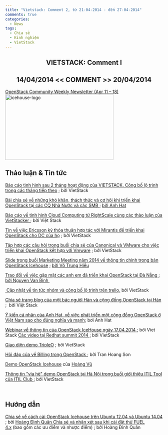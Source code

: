 ```yaml
---
title: "Vietstack: Comment 2, từ 21-04-2014 - đến 27-04-2014"
comments: true
categories: 
  - News
tags: 
  - Chia sẻ
  - Kinh nghiệm
  - VietStack
---
```

<h2 style="text-align:center;">VIETSTACK: Comment I</h2>
<h2 style="text-align:center;">14/04/2014 &lt;&lt; COMMENT &gt;&gt; 20/04/2014</h2>
<!--more-->

<a href="http://www.openstack.org/blog/2014/04/openstack-community-weekly-newsletter-apr-11-18/" target="_blank">OpenStack Community Weekly Newsletter (Apr 11 – 18)</a>
<a href="http://vietstack.files.wordpress.com/2014/04/icehouse-logo.png"><img src="http://vietstack.files.wordpress.com/2014/04/icehouse-logo.png" alt="icehouse-logo" width="346" height="210" class="aligncenter size-full wp-image-274" /></a>

<h2><strong>Thảo luận &amp; Tin tức</strong></h2>

<a href="https://www.facebook.com/groups/vietstack/permalink/464874236979654/?stream_ref=2" target="_blank">Báo cáo tình hình sau 2 tháng hoạt động của VIETSTACK. Công bố lộ trình trong các tháng tiếp theo</a> ; bởi VietStack

<a href="https://www.facebook.com/groups/vietstack/permalink/464489823684762" target="_blank">Bài chia sẻ về những khó khăn, thách thức và cơ hội khi triển khai OpenStack tại các CQ Nhà Nước và các SMB </a>; <a href="https://www.facebook.com/anh.hat" target="_blank">bởi Anh Hat</a>

<a href="https://www.facebook.com/photo.php?fbid=1412777052324882&amp;set=gm.464677050332706&amp;type=1" target="_blank">Báo cáo về tình hình Cloud Computing từ RightScale cùng các thảo luận của VietStacker </a>; bởi Việt Stack

<a href="https://www.facebook.com/groups/vietstack/permalink/464482923685452/" target="_blank">Tin về việc Ericsson ký thỏa thuận hợp tác với Mirantis để triển khai OpenStack cho DC của họ</a> ; bởi VietStack

<a href="https://www.facebook.com/groups/vietstack/permalink/464475167019561/?stream_ref=2" target="_blank">Tập hợp các câu hỏi trong buổi chia sẻ của Canonical và VMware cho việc triển khai OpenStack kết hợp với Vmware</a> ; bởi VietStack

<a href="https://www.facebook.com/groups/vietstack/permalink/464423303691414/?stream_ref=2" target="_blank">Slide trong buổi Marketing Meeting năm 2014 về thông tin chính trong bản OpenStack Icehouse</a> ; <a href="https://www.facebook.com/hieuvotrung91" target="_blank">bởi Võ Trung Hiếu</a>

<a href="https://www.facebook.com/groups/vietstack/permalink/464398327027245/?stream_ref=2" target="_blank">Trao đổi về việc gặp mặt các anh em đã triển khai OpenStack tại Đà Nẵng </a>; <a href="https://www.facebook.com/nguyenvan.binh.96930" target="_blank">bởi Nguyen Van Binh </a>

<a href="https://www.facebook.com/groups/vietstack/permalink/465261670274244/" target="_blank"> Cập nhật về tin tức nhóm và công bố lộ trình trên trello,</a> bởi VietStack

<a href="https://www.facebook.com/groups/vietstack/permalink/466147020185709" target="_blank">Chia sẻ trang blog của một bác người Hàn và cộng đồng OpenStack tại Hàn</a> ;  bởi Việt Stack

<a href="https://www.facebook.com/groups/vietstack/permalink/466147020185709/?comment_id=466161070184304" target="_blank">Ý kiến cá nhân của Anh Hat  về việc phát triển một cộng đồng OpenStack ở Việt Nam sao cho đúng nghĩa và mạnh</a>; bơi Anh Hat

<a href="https://www.facebook.com/groups/vietstack/permalink/466126800187731/?stream_ref=2" target="_blank">Webinar về thông tin của OpenStack IceHouse ngày 17.04.2014 </a>; bởi Viet Stack
<a href="https://www.facebook.com/groups/vietstack/permalink/465712026895875/?stream_ref=2" target="_blank">Các video tại Redhat summit 2014 ;</a> bởi VietStack

<a href="https://www.facebook.com/groups/vietstack/permalink/465764950223916/?stream_ref=2" target="_blank">Giao diện demo TripleO</a> ; bởi VietStack

<a href="https://www.facebook.com/groups/vietstack/permalink/467568146710263/?stream_ref=2" target="_blank">Hỏi đáp của về Billing trong OpenStack ;</a> bởi Tran Hoang Son

<a href="https://www.facebook.com/groups/vietstack/permalink/467843843349360/?stream_ref=2" target="_blank">Demo OpenStack Icehouse</a> của <a href="https://www.facebook.com/vulau?fref=nf" target="_blank">Hoàng Vũ</a>

<a href="https://www.facebook.com/groups/vietstack/permalink/467909153342829/?stream_ref=2" target="_blank">Thông tin "vỉa hè" demo OpenStack tại Hà Nội trong buổi giới thiệu ITIL Tool của ITIL Club </a>; bởi VietStack

&nbsp;
<h2><strong>Hướng dẫn</strong></h2>
<a href="https://www.facebook.com/groups/vietstack/permalink/461239204009824/?stream_ref=2" target="_blank">Chia sẻ về cách cài OpenStack Icehouse trên Ubuntu 12.04 và Ubuntu 14.04</a> ; bởi <a href="https://www.facebook.com/cucxabong" target="_blank">Hoàng Đình Quân
</a><a href="https://www.facebook.com/groups/vietstack/permalink/465497866917291/?stream_ref=2" target="_blank">Chia sẻ và nhận xét sau khi cài đặt thử FUEL 4.x</a> (bao gồm các ưu điểm và nhược điểm) ; bởi Hoàng Đình Quân

&nbsp;

